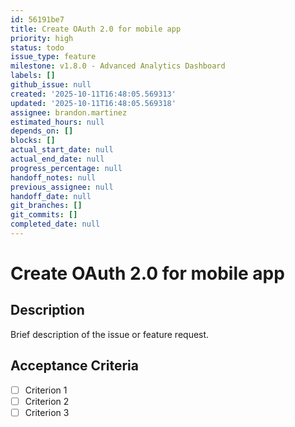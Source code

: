```yaml
---
id: 56191be7
title: Create OAuth 2.0 for mobile app
priority: high
status: todo
issue_type: feature
milestone: v1.8.0 - Advanced Analytics Dashboard
labels: []
github_issue: null
created: '2025-10-11T16:48:05.569313'
updated: '2025-10-11T16:48:05.569318'
assignee: brandon.martinez
estimated_hours: null
depends_on: []
blocks: []
actual_start_date: null
actual_end_date: null
progress_percentage: null
handoff_notes: null
previous_assignee: null
handoff_date: null
git_branches: []
git_commits: []
completed_date: null
---
```


# Create OAuth 2.0 for mobile app

## Description

Brief description of the issue or feature request.

## Acceptance Criteria

- [ ] Criterion 1
- [ ] Criterion 2
- [ ] Criterion 3